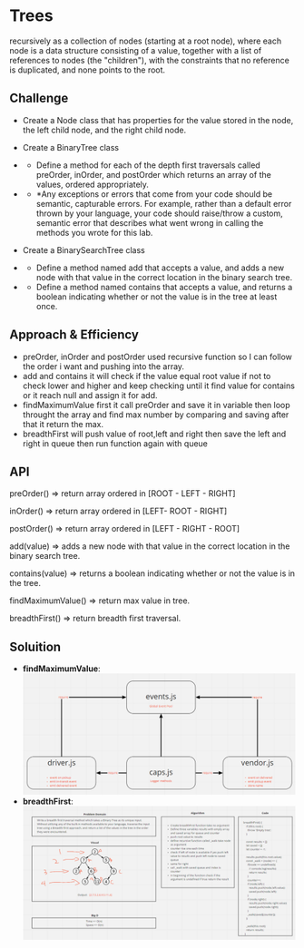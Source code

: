 # Trees
recursively as a collection of nodes (starting at a root node), where each node is a data structure consisting of a value, together with a list of references to nodes (the "children"), with the constraints that no reference is duplicated, and none points to the root.

## Challenge
* Create a Node class that has properties for the value stored in the node, the left child node, and the right child node.
* Create a BinaryTree class
* * Define a method for each of the depth first traversals called preOrder, inOrder, and postOrder which returns an array of the values, ordered appropriately.
* * *Any exceptions or errors that come from your code should be semantic, capturable errors. For example, rather than a default error thrown by your language, your code should raise/throw a custom, semantic error that describes what went wrong in calling the methods you wrote for this lab.

* Create a BinarySearchTree class
* * Define a method named add that accepts a value, and adds a new node with that value in the correct location in the binary search tree.
* * Define a method named contains that accepts a value, and returns a boolean indicating whether or not the value is in the tree at least once.


## Approach & Efficiency
* preOrder, inOrder and postOrder used recursive function so I can follow the order i want and pushing into the array.
* add and contains it will check if the value equal root value if not to check lower and higher and keep checking until it find value for contains or it reach null and assign it for add.
* findMaximumValue first it call preOrder and save it in variable then loop throught the array and find max number by comparing and saving after that it return the max.
* breadthFirst will push value of root,left and right then save the left and right in queue then run function again with queue

## API
preOrder() => return array ordered in [ROOT - LEFT - RIGHT]

inOrder() => return array ordered in [LEFT- ROOT - RIGHT]

postOrder() => return array ordered in [LEFT - RIGHT - ROOT]

add(value) => adds a new node with that value in the correct location in the binary search tree.

contains(value) => returns a boolean indicating whether or not the value is in the tree.

findMaximumValue() => return max value in tree.

breadthFirst() => return breadth first traversal.

## Soluition 
* **findMaximumValue**: ![ex](../../assets/findMaximumValue.png)
* **breadthFirst**: ![ex](../../assets/breadthFirst.png)